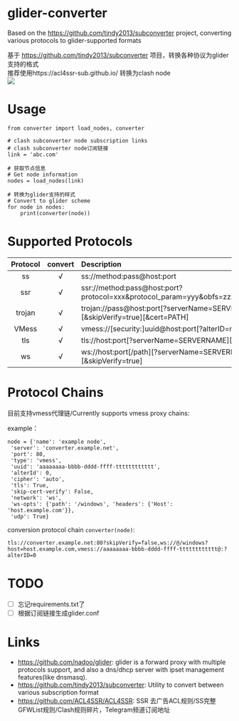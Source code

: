 # glider-converter

Based on the https://github.com/tindy2013/subconverter project, converting various protocols to glider-supported formats    
    
基于 https://github.com/tindy2013/subconverter 项目，转换各种协议为glider支持的格式       
推荐使用https://acl4ssr-sub.github.io/ 转换为clash node     
![](https://p.sda1.dev/12/9576a7aae3931e9b74ff521a9b67fbb0/acl4ssr.jpg)

# Usage
```
from converter import load_nodes, converter

# clash subconverter node subscription links
# clash subconverter node订阅链接
link = 'abc.com'

# 获取节点信息
# Get node information
nodes = load_nodes(link)

# 转换为glider支持的样式
# Convert to glider scheme
for node in nodes:
    print(converter(node))
```

# Supported Protocols
|Protocol|convert|Description|
|:-:|:-:|:--|
|ss|√|ss://method:pass@host:port|
|ssr|√|ssr://method:pass@host:port?protocol=xxx&protocol_param=yyy&obfs=zzz&obfs_param=xyz|
|trojan|√|trojan://pass@host:port[?serverName=SERVERNAME][&skipVerify=true][&cert=PATH]|
|VMess|√|vmess://[security:]uuid@host:port[?alterID=num]|
|tls|√|tls://host:port[?serverName=SERVERNAME][&skipVerify=true]|
|ws|√|ws://host:port[/path][?serverName=SERVERNAME][&skipVerify=true]|

# Protocol Chains
目前支持vmess代理链/Currently supports vmess proxy chains:

example：    
```
node = {'name': 'example node',
 'server': 'converter.example.net',
 'port': 80,
 'type': 'vmess',
 'uuid': 'aaaaaaaa-bbbb-dddd-ffff-tttttttttttt',
 'alterId': 0,
 'cipher': 'auto',
 'tls': True,
 'skip-cert-verify': False,
 'network': 'ws',
 'ws-opts': {'path': '/windows', 'headers': {'Host': 'host.example.com'}},
 'udp': True}
```
conversion protocol chain `converter(node)`:
```
tls://converter.example.net:80?skipVerify=false,ws://@/windows?host=host.example.com,vmess://aaaaaaaa-bbbb-dddd-ffff-tttttttttttt@:?alterID=0
```

# TODO
- [ ] 忘记requirements.txt了
- [ ] 根据订阅链接生成glider.conf

# Links
* https://github.com/nadoo/glider: glider is a forward proxy with multiple protocols support, and also a dns/dhcp server with ipset management features(like dnsmasq).
* https://github.com/tindy2013/subconverter: Utility to convert between various subscription format
* https://github.com/ACL4SSR/ACL4SSR: SSR 去广告ACL规则/SS完整GFWList规则/Clash规则碎片，Telegram频道订阅地址

